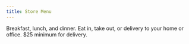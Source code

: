 ```yaml
---
title: Store Menu
---
```


Breakfast, lunch, and dinner. Eat in, take out, or delivery to your home or office. $25 minimum for delivery.
